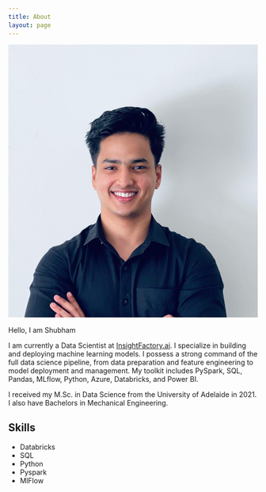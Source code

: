 ```yaml
---
title: About
layout: page
---
```

![Profile Image](assets/images/PI_SG.jpg)

Hello, I am Shubham 

I am currently a Data Scientist at [InsightFactory.ai](https://insightfactory.ai/). I specialize in building and deploying machine learning models. I possess a strong command of the full data science pipeline, from data preparation and feature engineering to model deployment and management.  My toolkit includes PySpark, SQL, Pandas, MLflow, Python, Azure, Databricks, and Power BI.

I received my M.Sc. in Data Science from the University of Adelaide in 2021. I also have Bachelors in Mechanical Engineering. 


<h2>Skills</h2>

<ul class="skill-list">
	<li>Databricks</li>
	<li>SQL</li>
	<li>Python</li>
	<li>Pyspark</li>
	<li>MlFlow</li>
</ul>